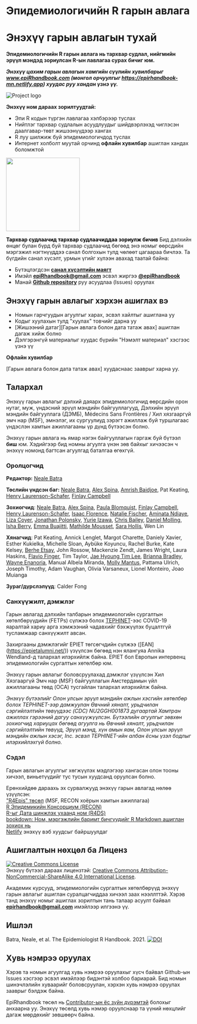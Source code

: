 # Эпидемиологичийн R гарын авлага 

# Энэхүү гарын авлагын тухай
**Эпидемиологичийн R гарын авлага нь тархвар судлал, нийгмийн эрүүл мэндэд зориулсан R-ын лавлагаа сурах бичиг юм.**

***Энэхүү цахим гарын авлагын хамгийн сүүлийн хувилбарыг www.epiRhandbook.com (монгол орчуулгыг https://epirhandbook-mn.netlify.app) хуудас руу хандан үзнэ үү.***


![Project logo](https://github.com/appliedepi/epiRhandbook_eng/blob/master/images/Epi%20R%20Handbook%20Banner%20Beige%201500x500.png)

**Энэхүү ном дараах зорилтуудтай:**  

* Эпи R кодын түргэн лавлагаа хэлбэрээр туслах  
* Нийтлэг тархвар судлалын асуудлуудыг шийдвэрлэхэд чиглэсэн даалгавар-төвт жишээнүүдээр хангах  
* R луу шилжиж буй эпидемиологичдод туслах  
* Интернет холболт муутай орчинд **офлайн хувилбар** ашиглан хандах боломжтой  


<img src="https://github.com/appliedepi/epiRhandbook_eng/blob/master/images/epiRhandbook_HexSticker_500x500.png" width="200" height="200">

<span style="color: black;">**Тархвар судлаачид тархвар судлаачиддаа зориулж бичив**</span>
Бид дэлхийн өнцөг булан бүрд буй тархвар судлаачид бөгөөд энэ номыг өөрсдийн мэргэжил нэгтнүүддээ санал болгохын тулд чөлөөт цагаараа бичлээ. Та бүгдийн санал хүсэлт, урмын үгийг хүлээн авахад таатай байна:

* Бүтэцлэгдсэн **[санал хүсэлтийн маягт](https://forms.gle/A5SnRVws7tPD15Js9)**  
* Имэйл **epiRhandbook@gmail.com** эсвэл жиргээ **[\@epiRhandbook](https://twitter.com/epirhandbook)**  
* Манай **[Github repository](https://github.com/epirhandbook/Epi_R_handbook)** руу асуудлаа (Issues) оруулах  


## Энэхүү гарын авлагыг хэрхэн ашиглах вэ  


* Номын гарчгуудын агуулгыг харах, эсвэл хайлтыг ашиглана уу
* Кодыг хуулахын тулд "хуулах" товчийг дарна уу  
* [Жишээний датаг][Гарын авлага болон дата татаж авах] ашиглан дагаж хийж болно   
* Дэлгэрэнгүй материалыг хуудас бүрийн "Нэмэлт материал" хэсгээс үзнэ үү  

**Офлайн хувилбар**  

[Гарын авлага болон дата татаж авах] хуудаснаас зааврыг харна уу.



<!-- ======================================================= -->
## Талархал   

Энэхүү гарын авлагыг дэлхий даяарх эпидемиологичид өөрсдийн орон нутаг, муж, үндэсний эрүүл мэндийн байгууллагууд, Дэлхийн эрүүл мэндийн байгууллага (ДЭМБ), Médecins Sans Frontières / Хил хязгааргүй эмч нар (MSF), эмнэлэг, их сургуулиуд зэрэгт ажиллаж буй туршлагаас үндэслэн хамтын ажиллагааны үр дүнд бүтээсэн болно. 

Энэхүү гарын авлага нь ямар нэгэн байгууллагын гаргаж буй бүтээл **биш** юм. Хэдийгээр бид номны агуулга үнэн зөв байхыг хичээсэн ч энэхүү номонд багтсан агуулгад баталгаа өгөхгүй.



### Оролцогчид  

**Редактор:** [Neale Batra](https://www.linkedin.com/in/neale-batra/) 

**Төслийн үндсэн баг:** [Neale Batra](https://www.linkedin.com/in/neale-batra/), [Alex Spina](https://github.com/aspina7), [Amrish Baidjoe](https://twitter.com/Ammer_B), Pat Keating, [Henry Laurenson-Schafer](https://github.com/henryls1), [Finlay Campbell](https://github.com/finlaycampbell)  

**Зохиогчид**: [Neale Batra](https://www.linkedin.com/in/neale-batra/), [Alex Spina](https://github.com/aspina7), [Paula Blomquist](https://www.linkedin.com/in/paula-bianca-blomquist-53188186/), [Finlay Campbell](https://github.com/finlaycampbell), [Henry Laurenson-Schafer](https://github.com/henryls1), [Isaac Florence](www.Twitter.com/isaacatflorence), [Natalie Fischer](www.linkedin.com/in/nataliefischer211), [Aminata Ndiaye](https://twitter.com/aminata_fadl), [Liza Coyer]( https://www.linkedin.com/in/liza-coyer-86022040/), [Jonathan Polonsky](https://twitter.com/jonny_polonsky), [Yurie Izawa](https://ch.linkedin.com/in/yurie-izawa-a1590319), [Chris Bailey](https://twitter.com/cbailey_58?lang=en), [Daniel Molling](https://www.linkedin.com/in/daniel-molling-4005716a/), [Isha Berry](https://twitter.com/ishaberry2), [Emma Buajitti](https://twitter.com/buajitti), [Mathilde Mousset](https://mathildemousset.wordpress.com/research/), [Sara Hollis](https://www.linkedin.com/in/saramhollis/), Wen Lin  

**Хянагчид**: Pat Keating, Annick Lenglet, Margot Charette, Daniely Xavier, Esther Kukielka, Michelle Sloan, Aybüke Koyuncu, Rachel Burke, Kate Kelsey, [Berhe Etsay](https://www.linkedin.com/in/berhe-etsay-5752b1154/), John Rossow, Mackenzie Zendt, James Wright, Laura Haskins, [Flavio Finger](ffinger.github.io), Tim Taylor, [Jae Hyoung Tim Lee](https://www.linkedin.com/in/jaehyoungtlee/), [Brianna Bradley](https://www.linkedin.com/in/brianna-bradley-bb8658155), [Wayne Enanoria](https://www.linkedin.com/in/wenanoria), Manual Albela Miranda, [Molly Mantus](https://www.linkedin.com/in/molly-mantus-174550150/), Pattama Ulrich, Joseph Timothy, Adam Vaughan, Olivia Varsaneux, Lionel Monteiro, Joao Muianga  

**Зураг/дүрслэлүүд**: Calder Fong  


<!-- **Editor-in-Chief:** Neale Batra  -->

<!-- **Project core team:** Neale Batra, Alex Spina, Amrish Baidjoe, Pat Keating, Henry Laurenson-Schafer, Finlay Campbell   -->

<!-- **Authors**: Neale Batra, Alex Spina, Paula Blomquist, Finlay Campbell, Henry Laurenson-Schafer, [Isaac Florence](www.Twitter.com/isaacatflorence), Natalie Fischer, Aminata Ndiaye, Liza Coyer, Jonathan Polonsky, Yurie Izawa, Chris Bailey, Daniel Molling, Isha Berry, Emma Buajitti, Mathilde Mousset, Sara Hollis, Wen Lin   -->

<!-- **Reviewers**: Pat Keating, Mathilde Mousset, Annick Lenglet, Margot Charette, Isha Berry, Paula Blomquist, Natalie Fischer, Daniely Xavier, Esther Kukielka, Michelle Sloan, Aybüke Koyuncu, Rachel Burke, Daniel Molling, Kate Kelsey, Berhe Etsay, John Rossow, Mackenzie Zendt, James Wright, Wayne Enanoria, Laura Haskins, Flavio Finger, Tim Taylor, Jae Hyoung Tim Lee, Brianna Bradley, Manual Albela Miranda, Molly Mantus, Priscilla Spencer, Pattama Ulrich, Joseph Timothy, Adam Vaughan, Olivia Varsaneux, Lionel Monteiro, Joao Muianga   -->

### Санхүүжилт, дэмжлэг   

Гарын авлагад дэлхийн талбарын эпидемиологийн сургалтын хөтөлбөрүүдийн (FETPs) сүлжээ болох [TEPHINET](https://www.tephinet.org/)-ээс COVID-19 яаралтай хариу арга хэмжээний чадавхийг бэхжүүлэх буцалтгүй тусламжаар санхүүжилт авсан.

Захиргааны дэмжлэгийг EPIET төгсөгчдийн сүлжээ ([EAN] (https://epietalumni.net/)) үзүүлсэн бөгөөд нэн ялангуяа Annika Wendland-д талархал илэрхийлж байна. EPIET бол Европын интервенц эпидемиологийн сургалтын хөтөлбөр юм.  

Энэхүү гарын авлагыг боловсруулахад дэмжлэг үзүүлсэн Хил Хязгааргүй Эмч нар (MSF) байгууллагын Амстердамын үйл ажиллагааны төвд (OCA) тусгайлан талархал илэрхийлж байна.


*Энэхүү бүтээлийг Олон улсын эрүүл мэндийн ажлын хэсгийн хөтөлбөр болох TEPHINET-ээр дамжуулан Өвчний хяналт, урьдчилан сэргийлэлтийн төвүүдээс (CDC) NU2GGH001873 дугаартай Хамтран ажиллах гэрээний дагуу санхүүжүүлсэн. Бүтээлийн агуулгыг зөвхөн зохиогчид хариуцах бөгөөд агуулга нь Өвчний хяналт, урьдчилан сэргийлэлтийн төвүүд, Эрүүл мэнд, хүн амын яам, Олон улсын эрүүл мэндийн ажлын хэсэг, Inc. эсвэл TEPHINET-ийн албан ёсны үзэл бодлыг илэрхийлэхгүй болно.*

### Сэдэл   

Гарын авлагын агуулгыг хөгжүүлэх мэдлэгээр хангасан олон тооны хичээл, виньетүүдийг тус тусын хуудсанд оруулсан болно.

Ерөнхийдөө дараахь эх сурвалжууд энэхүү гарын авлагад нөлөө үзүүлсэн:  
["R4Epis" төсөл](https://r4epis.netlify.app/) (MSF, RECON хоёрын хамтын ажиллагаа)  
[R Эпидемикийн Консорциум (RECON)](https://www.repidemicsconsortium.org/)  
[R-ыг Дата шинжлэх ухаанд ном (R4DS)](https://r4ds.had.co.nz/)  
[bookdown: Ном, мэргэжлийн баримт бичгүүдийг R Markdown ашиглан зохиох нь](https://bookdown.org/yihui/bookdown/)  
[Netlify](https://www.netlify.com) энэхүү вэб хуудсыг байршуулдаг  


<!-- ### Image credits {-}   -->

<!-- Images in logo from US CDC Public Health Image Library) include [2013 Yemen looking for mosquito breeding sites](https://phil.cdc.gov/Details.aspx?pid=19623), [Ebola virus](https://phil.cdc.gov/Details.aspx?pid=23186), and [Survey in Rajasthan](https://phil.cdc.gov/Details.aspx?pid=19838).   -->


## Ашиглалтын нөхцөл ба Лиценз   

<a rel="license" href="http://creativecommons.org/licenses/by-nc-sa/4.0/"><img alt="Creative Commons License" style="border-width:0" src="https://i.creativecommons.org/l/by-nc-sa/4.0/88x31.png" /></a><br />Энэхүү бүтээл дараах лицензтэй: <a rel="license" href="http://creativecommons.org/licenses/by-nc-sa/4.0/">Creative Commons Attribution-NonCommercial-ShareAlike 4.0 International License</a>.

Академик курсууд, эпидемиологийн сургалтын хөтөлбөрүүд энэхүү гарын авлагыг ашиглан суралцагчиддаа хичээл заах нээллттэй. Хэрэв танд энэхүү номыг ашиглах зорилтын тань талаар асуулт байвал **epirhandbook@gmail.com** имэйлээр илгээнэ үү.


## Ишлэл  

Batra, Neale, et al. The Epidemiologist R Handbook. 2021. <a rel="license" href="https://zenodo.org/badge/231610102.svg"><img alt="DOI" style="border-width:0" src="https://zenodo.org/badge/231610102.svg" /></a><br />



## Хувь нэмрээ оруулах

Хэрэв та номын агуулгад хувь нэмрээ оруулахыг хүсч байвал Github-ын Issues хэсгээр эсвэл имэйлээр бидэнтэй холбоо бариарай. Бид номын шинэчлэлийн хуваарийг боловсруулан, хэрхэн хувь нэмрээ оруулах зааврыг бэлдэж байна.  

EpiRhandbook төсөл нь [Contributor-ын ёс зүйн дүрэмтэй](https://contributor-covenant.org/version/2/0/CODE_OF_CONDUCT.html) болохыг анхаарна уу. Энэхүү төсөлд хувь нэмэр оруулснаар та үүний нөхцлийг дагаж мөрдөхийг зөвшөөрч байна.